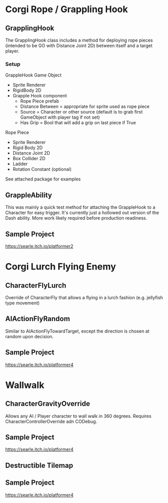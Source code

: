 # Corgi Rope / Grappling Hook

## GrapplingHook
The GrapplingHook class includes a method for deploying rope pieces (intended to be GO with Distance Joint 2D) between itself and a target player.

### Setup
GrappleHook Game Object
* Sprite Renderer
* RigidBody 2D
* Grapple Hook component
    * Rope Piece prefab
    * Distance Between = appropriate for sprite used as rope piece
    * Source = Character or other source (default is to grab first GameObject with player tag if not set)
    * Has Grip = Bool that will add a grip on last piece if True

Rope Piece
* Sprite Renderer
* Rigid Body 2D
* Distance Joint 2D
* Box Collider 2D
* Ladder
* Rotation Constant (optional)

See attached package for examples

## GrappleAbility
This was mainly a quick test method for attaching the GrappleHook to a Character for easy trigger. It's currently just a hollowed out version of the Dash ability. More work likely required before production readiness.

## Sample Project
https://searle.itch.io/platformer2

# Corgi Lurch Flying Enemy

## CharacterFlyLurch
Override of CharacterFly that allows a flying in a lurch fashion (e.g. jellyfish type movement)

## AIActionFlyRandom
Similar to AIActionFlyTowardTarget, except the direction is chosen at random upon decision.

## Sample Project
https://searle.itch.io/platformer4

# Wallwalk

## CharacterGravityOverride
Allows any AI / Player character to wall walk in 360 degrees. Requires CharacterControllerOverride adn CODebug.

## Sample Project
https://searle.itch.io/platformer4

## Destructible Tilemap

## Sample Project
https://searle.itch.io/platformer4